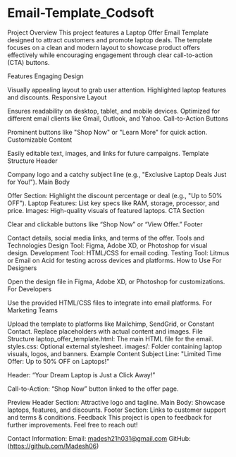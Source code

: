 # Email-Template_Codsoft

Project Overview
This project features a Laptop Offer Email Template designed to attract customers and promote laptop deals. The template focuses on a clean and modern layout to showcase product offers effectively while encouraging engagement through clear call-to-action (CTA) buttons.

Features
Engaging Design

Visually appealing layout to grab user attention.
Highlighted laptop features and discounts.
Responsive Layout

Ensures readability on desktop, tablet, and mobile devices.
Optimized for different email clients like Gmail, Outlook, and Yahoo.
Call-to-Action Buttons

Prominent buttons like "Shop Now" or "Learn More" for quick action.
Customizable Content

Easily editable text, images, and links for future campaigns.
Template Structure
Header

Company logo and a catchy subject line (e.g., "Exclusive Laptop Deals Just for You!").
Main Body

Offer Section: Highlight the discount percentage or deal (e.g., "Up to 50% OFF").
Laptop Features: List key specs like RAM, storage, processor, and price.
Images: High-quality visuals of featured laptops.
CTA Section

Clear and clickable buttons like “Shop Now” or “View Offer.”
Footer

Contact details, social media links, and terms of the offer.
Tools and Technologies
Design Tool: Figma, Adobe XD, or Photoshop for visual design.
Development Tool: HTML/CSS for email coding.
Testing Tool: Litmus or Email on Acid for testing across devices and platforms.
How to Use
For Designers

Open the design file in Figma, Adobe XD, or Photoshop for customizations.
For Developers

Use the provided HTML/CSS files to integrate into email platforms.
For Marketing Teams

Upload the template to platforms like Mailchimp, SendGrid, or Constant Contact.
Replace placeholders with actual content and images.
File Structure
laptop_offer_template.html: The main HTML file for the email.
styles.css: Optional external stylesheet.
images/: Folder containing laptop visuals, logos, and banners.
Example Content
Subject Line:
"Limited Time Offer: Up to 50% OFF on Laptops!"

Header:
“Your Dream Laptop is Just a Click Away!”

Call-to-Action:
“Shop Now” button linked to the offer page.

Preview
Header Section: Attractive logo and tagline.
Main Body: Showcase laptops, features, and discounts.
Footer Section: Links to customer support and terms & conditions.
Feedback
This project is open to feedback for further improvements. Feel free to reach out!

Contact Information:
Email: madesh21h031@gmail.com
GitHub: (https://github.com/Madesh06)
